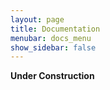 ```yaml
---
layout: page
title: Documentation
menubar: docs_menu
show_sidebar: false
---
```


**Under Construction**
